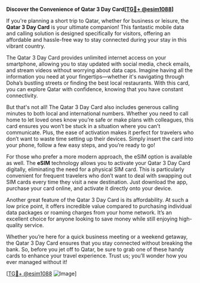 **Discover the Convenience of Qatar 3 Day Card[[TG💪+ @esim1088](https://t.me/s/esim1088)]**

If you're planning a short trip to Qatar, whether for business or leisure, the **Qatar 3 Day Card** is your ultimate companion! This fantastic mobile data and calling solution is designed specifically for visitors, offering an affordable and hassle-free way to stay connected during your stay in this vibrant country.

The Qatar 3 Day Card provides unlimited internet access on your smartphone, allowing you to stay updated with social media, check emails, and stream videos without worrying about data caps. Imagine having all the information you need at your fingertips—whether it's navigating through Doha’s bustling streets or finding the best local restaurants. With this card, you can explore Qatar with confidence, knowing that you have constant connectivity.

But that's not all! The Qatar 3 Day Card also includes generous calling minutes to both local and international numbers. Whether you need to call home to let loved ones know you’re safe or make plans with colleagues, this card ensures you won’t be stuck in a situation where you can't communicate. Plus, the ease of activation makes it perfect for travelers who don’t want to waste time setting up their devices. Simply insert the card into your phone, follow a few easy steps, and you’re ready to go!

For those who prefer a more modern approach, the eSIM option is available as well. The **eSIM** technology allows you to activate your Qatar 3 Day Card digitally, eliminating the need for a physical SIM card. This is particularly convenient for frequent travelers who don’t want to deal with swapping out SIM cards every time they visit a new destination. Just download the app, purchase your card online, and activate it directly onto your device.

Another great feature of the Qatar 3 Day Card is its affordability. At such a low price point, it offers incredible value compared to purchasing individual data packages or roaming charges from your home network. It’s an excellent choice for anyone looking to save money while still enjoying high-quality service.

Whether you’re here for a quick business meeting or a weekend getaway, the Qatar 3 Day Card ensures that you stay connected without breaking the bank. So, before you jet off to Qatar, be sure to grab one of these handy cards to enhance your travel experience. Trust us; you’ll wonder how you ever managed without it!

[[TG💪+ @esim1088](https://t.me/s/esim1088) ![Image](https://i.postimg.cc/Y0z9fWf4/image.png)]